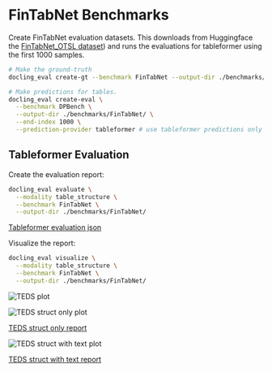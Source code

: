 # FinTabNet Benchmarks

Create FinTabNet evaluation datasets. This downloads from Huggingface the [FinTabNet_OTSL dataset](https://huggingface.co/datasets/ds4sd/FinTabNet_OTSL)) and runs the evaluations for tableformer using the first 1000 samples.

```sh
# Make the ground-truth
docling_eval create-gt --benchmark FinTabNet --output-dir ./benchmarks/FinTabNet/ 

# Make predictions for tables.
docling_eval create-eval \
  --benchmark DPBench \
  --output-dir ./benchmarks/FinTabNet/ \
  --end-index 1000 \
  --prediction-provider tableformer # use tableformer predictions only
```

## Tableformer Evaluation

Create the evaluation report:

```sh
docling_eval evaluate \
  --modality table_structure \
  --benchmark FinTabNet \
  --output-dir ./benchmarks/FinTabNet/ 
```

[Tableformer evaluation json](evaluations/FinTabNet/evaluation_FinTabNet_tableformer.json)

Visualize the report:

```sh
docling_eval visualize \
  --modality table_structure \
  --benchmark FinTabNet \
  --output-dir ./benchmarks/FinTabNet/ 
```

![TEDS plot](evaluations/FinTabNet/evaluation_FinTabNet_tableformer-delta_row_col.png)

![TEDS struct only plot](evaluations/FinTabNet/evaluation_FinTabNet_tableformer_TEDS_struct-only.png)

[TEDS struct only report](evaluations/FinTabNet/evaluation_FinTabNet_tableformer_TEDS_struct-only.txt)

![TEDS struct with text plot](evaluations/FinTabNet/evaluation_FinTabNet_tableformer_TEDS_struct-with-text.png)

[TEDS struct with text report](evaluations/FinTabNet/evaluation_FinTabNet_tableformer_TEDS_struct-with-text.txt)
